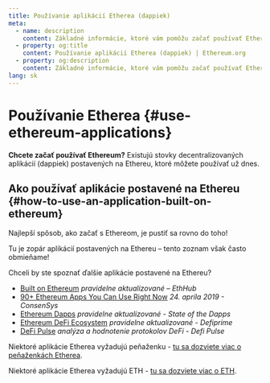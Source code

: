 ```yaml
---
title: Používanie aplikácií Etherea (dappiek)
meta:
  - name: description
    content: Základné informácie, ktoré vám pomôžu začať používať Ethereum.
  - property: og:title
    content: Používanie aplikácií Etherea (dappiek) | Ethereum.org
  - property: og:description
    content: Základné informácie, ktoré vám pomôžu začať používať Ethereum.
lang: sk
---
```


# Používanie Etherea {#use-ethereum-applications}

<div class="featured">

**Chcete začať používať Ethereum?** Existujú stovky decentralizovaných aplikácií (dappiek) postavených na Ethereu, ktoré môžete používať už dnes.

</div>

## Ako používať aplikácie postavené na Ethereu {#how-to-use-an-application-built-on-ethereum}

Najlepší spôsob, ako začať s Ethereom, je pustiť sa rovno do toho!

Tu je zopár aplikácií postavených na Ethereu – tento zoznam však často obmieňame!

<RandomAppList />

Chceli by ste spoznať ďalšie aplikácie postavené na Ethereu?

- [Built on Ethereum](https://docs.ethhub.io/built-on-ethereum/built-on-ethereum/) _pravidelne aktualizované – EthHub_
- [90+ Ethereum Apps You Can Use Right Now](https://media.consensys.net/40-ethereum-apps-you-can-use-right-now-d643333769f7) _24. apríla 2019 - ConsenSys_
- [Ethereum Dapps](https://www.stateofthedapps.com/rankings/platform/ethereum) _pravidelne aktualizované - State of the Dapps_
- [Ethereum DeFi Ecosystem](https://defiprime.com/ethereum) _pravidelne aktualizované - Defiprime_
- [DeFi Pulse](https://defipulse.com/) _analýza a hodnotenie protokolov DeFi - Defi Pulse_

Niektoré aplikácie Etherea vyžadujú peňaženku - [tu sa dozviete viac o peňaženkách Etherea](/sk/wallets/).

Niektoré aplikácie Etherea vyžadujú ETH - [tu sa dozviete viac o ETH](/sk/eth/).
